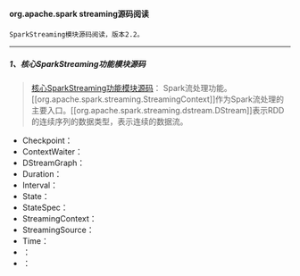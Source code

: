 
#### org.apache.spark streaming源码阅读
    SparkStreaming模块源码阅读，版本2.2。

-----
##### 1、核心SparkStreaming功能模块源码
> [核心SparkStreaming功能模块源码](src/main/scala/org/apache/spark)： Spark流处理功能。[[org.apache.spark.streaming.StreamingContext]]作为Spark流处理的主要入口。[[org.apache.spark.streaming.dstream.DStream]]表示RDD的连续序列的数据类型，表示连续的数据流。
* Checkpoint：
* ContextWaiter：
* DStreamGraph：
* Duration：
* Interval：
* State：
* StateSpec：
* StreamingContext：
* StreamingSource：
* Time：
* ：
* ：


